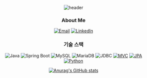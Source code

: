 <div align="center">

![header](https://capsule-render.vercel.app/api?type=waving&text=About&nbsp;Me)


### About Me

[![Email](https://img.shields.io/badge/-Email-D14836?style=flat&logo=gmail&logoColor=white)](mailto:isjmovo@gmail.com)
[![LinkedIn](https://img.shields.io/badge/-LinkedIn-0077B5?style=flat&logo=linkedin&logoColor=white)](https://www.linkedin.com/in/jeongmin-kim-a79022290)

### 기술 스택

![Java](https://img.shields.io/badge/-Java-007396?style=flat&logo=java&logoColor=white)
![Spring Boot](https://img.shields.io/badge/-Spring%20Boot-6DB33F?style=flat&logo=spring-boot&logoColor=white)
![MySQL](https://img.shields.io/badge/-MySQL-4479A1?style=flat&logo=mysql&logoColor=white)
![MariaDB](https://img.shields.io/badge/-MariaDB-003545?style=flat&logo=mariadb&logoColor=white)
![JDBC](https://img.shields.io/badge/-JDBC-007396?style=flat&logo=java&logoColor=white)
[![MVC](https://img.shields.io/badge/-MVC-009688?style=flat)](https://en.wikipedia.org/wiki/Model%E2%80%93view%E2%80%93controller)
[![JPA](https://img.shields.io/badge/-JPA-007396?style=flat&logo=jpa&logoColor=white)](https://docs.oracle.com/javaee/7/api/javax/persistence/package-summary.html)
[![Python](https://img.shields.io/badge/-Python-3776AB?style=flat&logo=python&logoColor=white)](https://www.python.org/)

[![Anurag's GitHub stats](https://github-readme-stats.vercel.app/api?username=anuraghazra)](https://github.com/anuraghazra/github-readme-stats)

</div>
